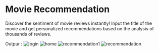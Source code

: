 # Movie Recommendation
Discover the sentiment of movie reviews instantly! Input the title of the movie and get personalized recommendations based on the analysis of thousands of reviews.

Outpur : 
![login](https://user-images.githubusercontent.com/83088512/229366355-2c8eec58-dd92-4e60-b587-d96b5befe026.png)
![home](https://user-images.githubusercontent.com/83088512/229366359-c3f710c4-0b90-4444-b538-5170547c6077.png)
![recommendation1](https://user-images.githubusercontent.com/83088512/229366361-58c6c9c7-e0ff-417e-871d-57bbc6c411a9.png)
![recommendation](https://user-images.githubusercontent.com/83088512/229366364-fc50037b-8f7c-4e18-84c4-d2f48df667f5.png)


